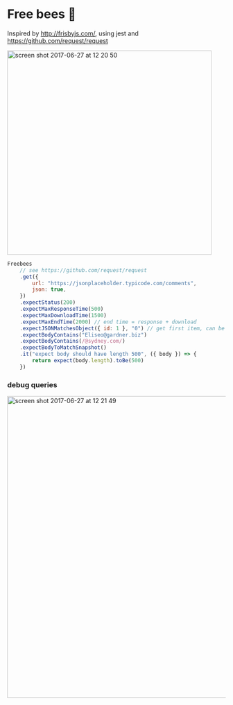 # Free bees :bee:

Inspired by http://frisbyjs.com/, using jest and https://github.com/request/request

<img width="471" alt="screen shot 2017-06-27 at 12 20 50" src="https://user-images.githubusercontent.com/543507/27585472-52f7cc02-5b34-11e7-8573-b7456030ba33.png">

```javascript
Freebees
    // see https://github.com/request/request
    .get({
        url: "https://jsonplaceholder.typicode.com/comments",
        json: true,
    })
    .expectStatus(200)
    .expectMaxResponseTime(500)
    .expectMaxDownloadTime(1500)
    .expectMaxEndTime(2000) // end time = response + download
    .expectJSONMatchesObject({ id: 1 }, "0") // get first item, can be a path (ie. users.0.name )
    .expectBodyContains("Eliseo@gardner.biz")
    .expectBodyContains(/@sydney.com/)
    .expectBodyToMatchSnapshot()
    .it("expect body should have length 500", ({ body }) => {
        return expect(body.length).toBe(500)
    })
```

### debug queries

<img width="696" alt="screen shot 2017-06-27 at 12 21 49" src="https://user-images.githubusercontent.com/543507/27585477-5b988f04-5b34-11e7-8e27-9f6f97618aa9.png">
